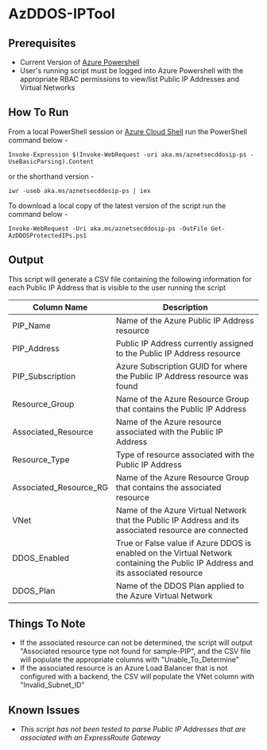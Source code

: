 # AzDDOS-IPTool

## Prerequisites
* Current Version of [Azure Powershell](https://docs.microsoft.com/en-us/powershell/azure/install-az-p)
* User's running script must be logged into Azure Powershell with the appropriate RBAC permissions to view/list Public IP Addresses and Virtual Networks

## How To Run

From a local PowerShell session or [Azure Cloud Shell](https://docs.microsoft.com/en-us/azure/cloud-shell/overview) run the PowerShell command below - 

`Invoke-Expression $(Invoke-WebRequest -uri aka.ms/aznetsecddosip-ps -UseBasicParsing).Content`

or the shorthand version -

`iwr -useb aka.ms/aznetsecddosip-ps | iex`

To download a local copy of the latest version of the script run the command below - 

`Invoke-WebRequest -Uri aka.ms/aznetsecddosip-ps -OutFile Get-AzDDOSProtectedIPs.ps1`


## Output
This script will generate a CSV file containing the following information for each Public IP Address that is visible to the user running the script 

| Column Name           | Description                                                                                           |
|---------------------|----------------------------------------------------------------------------------------------------------------------------------------|
| PIP_Name            | Name of the Azure Public IP Address resource   
| PIP_Address         | Public IP Address currently assigned to the Public IP Address resource                                                                 |
| PIP_Subscription    | Azure Subscription GUID for where the Public IP Address resource was found                                                             |
| Resource_Group      | Name of the Azure Resource Group that contains the Public IP Address                              |
| Associated_Resource | Name of the Azure resource associated with the Public IP Address |
| Resource_Type       | Type of resource associated with the Public IP Address                                                                         |
| Associated_Resource_RG       | Name of the Azure Resource Group that contains the associated resource                                                                         |
| VNet                | Name of the Azure Virtual Network that the Public IP Address and its associated resource are connected                               |
| DDOS_Enabled        | True or False value if Azure DDOS is enabled on the Virtual Network containing the Public IP Address and its associated resource |
| DDOS_Plan           | Name of the DDOS Plan applied to the Azure Virtual Network                                                                          |

## Things To Note

* If the associated resource can not be determined, the script will output "Associated resource type not found for sample-PIP", and the CSV file will populate the appropriate columns with "Unable_To_Determine"
* If the associated resource is an Azure Load Balancer that is not configured with a backend, the CSV will populate the VNet column with "Invalid_Subnet_ID"

## Known Issues 
* _This script has not been tested to parse Public IP Addresses that are associated with an ExpressRoute Gateway_